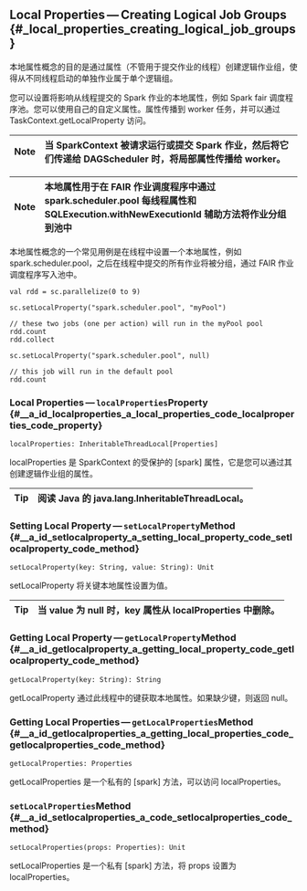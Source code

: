 ## Local Properties — Creating Logical Job Groups {#_local_properties_creating_logical_job_groups}

本地属性概念的目的是通过属性（不管用于提交作业的线程）创建逻辑作业组，使得从不同线程启动的单独作业属于单个逻辑组。

您可以设置将影响从线程提交的 Spark 作业的本地属性，例如 Spark fair 调度程序池。您可以使用自己的自定义属性。属性传播到 worker 任务，并可以通过 TaskContext.getLocalProperty 访问。

| Note | 当 SparkContext 被请求运行或提交 Spark 作业，然后将它们传递给 DAGScheduler 时，将局部属性传播给 worker。 |
| :---: | :--- |


| Note | 本地属性用于在 FAIR 作业调度程序中通过 spark.scheduler.pool 每线程属性和 SQLExecution.withNewExecutionId 辅助方法将作业分组到池中 |
| :---: | :--- |


本地属性概念的一个常见用例是在线程中设置一个本地属性，例如 spark.scheduler.pool，之后在线程中提交的所有作业将被分组，通过 FAIR 作业调度程序写入池中。

```
val rdd = sc.parallelize(0 to 9)

sc.setLocalProperty("spark.scheduler.pool", "myPool")

// these two jobs (one per action) will run in the myPool pool
rdd.count
rdd.collect

sc.setLocalProperty("spark.scheduler.pool", null)

// this job will run in the default pool
rdd.count
```

### Local Properties — `localProperties`Property {#__a_id_localproperties_a_local_properties_code_localproperties_code_property}

```
localProperties: InheritableThreadLocal[Properties]
```

localProperties 是 SparkContext 的受保护的 \[spark\] 属性，它是您可以通过其创建逻辑作业组的属性。

| Tip | 阅读 Java 的 java.lang.InheritableThreadLocal。 |
| :---: | :--- |


### Setting Local Property — `setLocalProperty`Method {#__a_id_setlocalproperty_a_setting_local_property_code_setlocalproperty_code_method}

```
setLocalProperty(key: String, value: String): Unit
```

setLocalProperty 将关键本地属性设置为值。

| Tip | 当 value 为 null 时，key 属性从 localProperties 中删除。 |
| :---: | :--- |


### Getting Local Property — `getLocalProperty`Method {#__a_id_getlocalproperty_a_getting_local_property_code_getlocalproperty_code_method}

```
getLocalProperty(key: String): String
```

getLocalProperty 通过此线程中的键获取本地属性。如果缺少键，则返回 null。

### Getting Local Properties — `getLocalProperties`Method {#__a_id_getlocalproperties_a_getting_local_properties_code_getlocalproperties_code_method}

```
getLocalProperties: Properties
```

getLocalProperties 是一个私有的 \[spark\] 方法，可以访问 localProperties。

### `setLocalProperties`Method {#__a_id_setlocalproperties_a_code_setlocalproperties_code_method}

```
setLocalProperties(props: Properties): Unit
```

setLocalProperties 是一个私有 \[spark\] 方法，将 props 设置为 localProperties。















